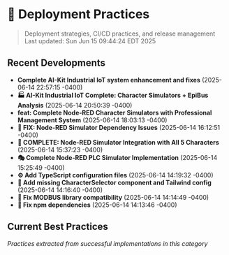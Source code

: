 # 🚀 Deployment Practices

> Deployment strategies, CI/CD practices, and release management
> Last updated: Sun Jun 15 09:44:24 EDT 2025

## Recent Developments

- **Complete AI-Kit Industrial IoT system enhancement and fixes** (2025-06-14 22:57:15 -0400)
- **🏭 AI-Kit Industrial IoT Complete: Character Simulators + EpiBus Analysis** (2025-06-14 20:50:39 -0400)
- **feat: Complete Node-RED Character Simulators with Professional Management System** (2025-06-14 18:03:13 -0400)
- **🔧 FIX: Node-RED Simulator Dependency Issues** (2025-06-14 16:12:51 -0400)
- **🎉 COMPLETE: Node-RED Simulator Integration with All 5 Characters** (2025-06-14 15:37:23 -0400)
- **🎭 Complete Node-RED PLC Simulator Implementation** (2025-06-14 15:25:49 -0400)
- **⚙️ Add TypeScript configuration files** (2025-06-14 14:19:32 -0400)
- **🎨 Add missing CharacterSelector component and Tailwind config** (2025-06-14 14:16:40 -0400)
- **🔧 Fix MODBUS library compatibility** (2025-06-14 14:14:49 -0400)
- **🔧 Fix npm dependencies** (2025-06-14 14:13:46 -0400)

## Current Best Practices

*Practices extracted from successful implementations in this category*
